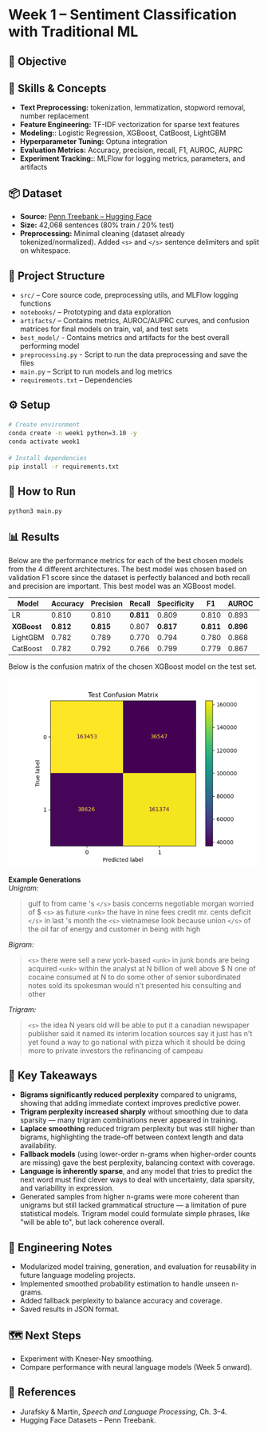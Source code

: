 # Week 1 – Sentiment Classification with Traditional ML

## 📌 Objective


## 🧩 Skills & Concepts
- **Text Preprocessing:** tokenization, lemmatization, stopword removal, number replacement 
- **Feature Engineering:** TF-IDF vectorization for sparse text features
- **Modeling:**: Logistic Regression, XGBoost, CatBoost, LightGBM
- **Hyperparameter Tuning:** Optuna integration
- **Evaluation Metrics:** Accuracy, precision, recall, F1, AUROC, AUPRC
- **Experiment Tracking:**: MLFlow for logging metrics, parameters, and artifacts 

## 📦 Dataset
- **Source:** [Penn Treebank – Hugging Face](https://huggingface.co/datasets/penn_treebank)  
- **Size:** 42,068 sentences (80% train / 20% test)  
- **Preprocessing:** Minimal cleaning (dataset already tokenized/normalized). Added `<s>` and `</s>` sentence delimiters and split on whitespace.  

## 📂 Project Structure
- `src/` – Core source code, preprocessing utils, and MLFlow logging functions
- `notebooks/` – Prototyping and data exploration  
- `artifacts/` – Contains metrics, AUROC/AUPRC curves, and confusion matrices for final models on train, val, and test sets
- `best_model/` - Contains metrics and artifacts for the best overall performing model 
- `preprocessing.py` - Script to run the data preprocessing and save the files
- `main.py` – Script to run models and log metrics
- `requirements.txt` – Dependencies  

## ⚙️ Setup
```bash
# Create environment
conda create -n week1 python=3.10 -y
conda activate week1

# Install dependencies
pip install -r requirements.txt
```

## 🚀 How to Run 
```bash 
python3 main.py
```

<!-- ## 🧪 Configuration  -->

## 📊 Results
Below are the performance metrics for each of the best chosen models from the 4 different architectures. The best model was chosen based on validation F1 score since the dataset is perfectly balanced and both recall and precision are important. This best model was an XGBoost model. 

| Model    | Accuracy | Precision | Recall | Specificity | F1    | AUROC  | AUPRC  |
|----------|----------|-----------|--------|-------------|-------|--------|--------|
| LR       | 0.810    | 0.810     | **0.811**  | 0.809       | 0.810 | 0.893  | 0.892  |
| **XGBoost**  | **0.812**    | **0.815**     | 0.807  | **0.817**       | **0.811** | **0.896**  | **0.896**  |
| LightGBM | 0.782    | 0.789     | 0.770  | 0.794       | 0.780 | 0.868  | 0.866  |
| CatBoost | 0.782    | 0.792     | 0.766  | 0.799       | 0.779 | 0.867  | 0.865  |

Below is the confusion matrix of the chosen XGBoost model on the test set. 

![XGBoost Confusion Matrix](artifacts/xgb/test_confusion_matrix.png)

**Example Generations**  
_Unigram:_  
> gulf to from came 's `</s>` basis concerns negotiable morgan worried of $ `<s>` as future `<unk>` the have in nine fees credit mr. cents deficit `</s>` in last 's month the `<s>` vietnamese look because union `</s>` of the oil far of energy and customer in being with high

_Bigram:_  
> `<s>` there were sell a new york-based `<unk>` in junk bonds are being acquired `<unk>` within the analyst at N billion of well above $ N one of cocaine consumed at N to do some other of senior subordinated notes sold its spokesman would n't presented his consulting and other

_Trigram:_  
> `<s>` the idea N years old will be able to put it a canadian newspaper publisher said it named its interim location sources say it just has n't yet found a way to go national with pizza which it should be doing more to private investors the refinancing of campeau

## 📌 Key Takeaways
- **Bigrams significantly reduced perplexity** compared to unigrams, showing that adding immediate context improves predictive power.
- **Trigram perplexity increased sharply** without smoothing due to data sparsity — many trigram combinations never appeared in training.
- **Laplace smoothing** reduced trigram perplexity but was still higher than bigrams, highlighting the trade-off between context length and data availability.
- **Fallback models** (using lower-order n-grams when higher-order counts are missing) gave the best perplexity, balancing context with coverage.
- **Language is inherently sparse**, and any model that tries to predict the next word must find clever ways to deal with uncertainty, data sparsity, and variability in expression.
- Generated samples from higher n-grams were more coherent than unigrams but still lacked grammatical structure — a limitation of pure statistical models. Trigram model could formulate simple phrases, like "will be able to", but lack coherence overall. 


## 🧠 Engineering Notes
- Modularized model training, generation, and evaluation for reusability in future language modeling projects.  
- Implemented smoothed probability estimation to handle unseen n-grams.  
- Added fallback perplexity to balance accuracy and coverage.
- Saved results in JSON format. 

## 🗺️ Next Steps
- Experiment with Kneser-Ney smoothing.  
- Compare performance with neural language models (Week 5 onward).  

## 🔗 References
- Jurafsky & Martin, *Speech and Language Processing*, Ch. 3–4.  
- Hugging Face Datasets – Penn Treebank.  


